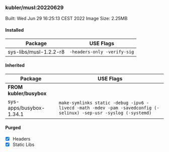 ### kubler/musl:20220629

Built: Wed Jun 29 16:25:13 CEST 2022
Image Size: 2.25MB

#### Installed
Package | USE Flags
--------|----------
sys-libs/musl-1.2.2-r8 | `-headers-only -verify-sig`
#### Inherited
Package | USE Flags
--------|----------
**FROM kubler/busybox** |
sys-apps/busybox-1.34.1 | `make-symlinks static -debug -ipv6 -livecd -math -mdev -pam -savedconfig (-selinux) -sep-usr -syslog (-systemd)`

#### Purged
- [x] Headers
- [x] Static Libs
